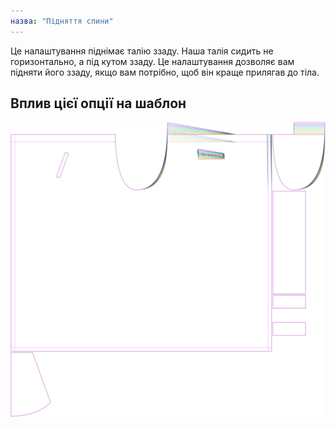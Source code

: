 ```yaml
---
назва: "Підняття спини"
---
```


Це налаштування піднімає талію ззаду. Наша талія сидить не горизонтально, а під кутом ззаду. Це налаштування дозволяє вам підняти його ззаду, якщо вам потрібно, щоб він краще прилягав до тіла.

## Вплив цієї опції на шаблон

![На цьому зображенні показано вплив цієї опції шляхом накладання декількох варіантів, які мають різне значення для цієї опції](waralee_backraise_sample.svg "Вплив цієї опції на шаблон")
